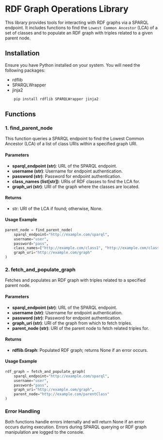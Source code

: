 # RDF Graph Operations Library

This library provides tools for interacting with RDF graphs via a
SPARQL endpoint. It includes functions to find the `Lowest Common
Ancestor` (LCA) of a set of classes and to populate an RDF graph with
triples related to a given parent node.

## Installation
Ensure you have Python installed on your system. You will need the following packages:

* rdflib
* SPARQLWrapper
* jinja2

```bash
	pip install rdflib SPARQLWrapper jinja2
```

## Functions
### 1. find_parent_node
This function queries a SPARQL endpoint to find the Lowest Common Ancestor (LCA) of a list of class URIs within a specified graph URI.

#### Parameters
* **sparql_endpoint (str)**: URL of the SPARQL endpoint.
* **username (str)**: Username for endpoint authentication.
* **password (str)**: Password for endpoint authentication.
* **class_names (list[str])**: URIs of RDF classes to find the LCA for.
* **graph_uri (str)**: URI of the graph where the classes are located.
#### Returns
* str: URI of the LCA if found; otherwise, None.

#### Usage Example
```python
parent_node = find_parent_node(
    sparql_endpoint="http://example.com/sparql",
    username="user",
    password="pass",
    class_names=["http://example.com/class1", "http://example.com/class2"],
    graph_uri="http://example.com/graph"
)
```

### 2. fetch_and_populate_graph
Fetches and populates an RDF graph with triples related to a specified parent node.

#### Parameters
* **sparql_endpoint (str)**: URL of the SPARQL endpoint.
* **username (str)**: Username for endpoint authentication.
* **password (str)**: Password for endpoint authentication.
* **graph_uri (str)**: URI of the graph from which to fetch triples.
* **parent_node (str)**: URI of the parent node to fetch related triples for.
#### Returns
* **rdflib.Graph**: Populated RDF graph; returns None if an error occurs.

#### Usage Example
```python
rdf_graph = fetch_and_populate_graph(
    sparql_endpoint="http://example.com/sparql",
    username="user",
    password="pass",
    graph_uri="http://example.com/graph",
    parent_node="http://example.com/parentClass"
)
```

### Error Handling
Both functions handle errors internally and will return None if an error occurs during execution. Errors during SPARQL querying or RDF graph manipulation are logged to the console.
